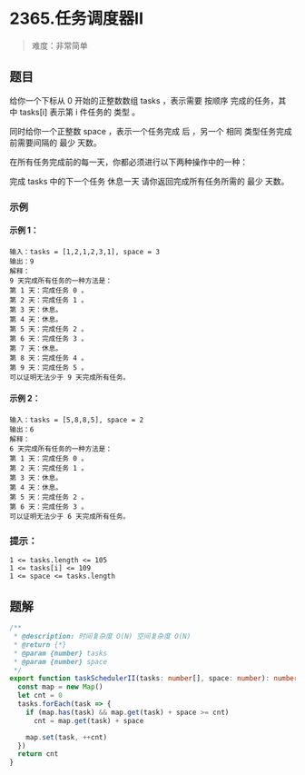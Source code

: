# 2365.任务调度器II

> 难度：非常简单

## 题目

给你一个下标从 0 开始的正整数数组 tasks ，表示需要 按顺序 完成的任务，其中 tasks[i] 表示第 i 件任务的 类型 。

同时给你一个正整数 space ，表示一个任务完成 后 ，另一个 相同 类型任务完成前需要间隔的 最少 天数。

在所有任务完成前的每一天，你都必须进行以下两种操作中的一种：

完成 tasks 中的下一个任务
休息一天
请你返回完成所有任务所需的 最少 天数。

### 示例

#### 示例 1：

```
输入：tasks = [1,2,1,2,3,1], space = 3
输出：9
解释：
9 天完成所有任务的一种方法是：
第 1 天：完成任务 0 。
第 2 天：完成任务 1 。
第 3 天：休息。
第 4 天：休息。
第 5 天：完成任务 2 。
第 6 天：完成任务 3 。
第 7 天：休息。
第 8 天：完成任务 4 。
第 9 天：完成任务 5 。
可以证明无法少于 9 天完成所有任务。
```

#### 示例 2：

```
输入：tasks = [5,8,8,5], space = 2
输出：6
解释：
6 天完成所有任务的一种方法是：
第 1 天：完成任务 0 。
第 2 天：完成任务 1 。
第 3 天：休息。
第 4 天：休息。
第 5 天：完成任务 2 。
第 6 天：完成任务 3 。
可以证明无法少于 6 天完成所有任务。
```

### 提示：

```
1 <= tasks.length <= 105
1 <= tasks[i] <= 109
1 <= space <= tasks.length
```

## 题解

```ts
/**
 * @description: 时间复杂度 O(N) 空间复杂度 O(N)
 * @return {*}
 * @param {number} tasks
 * @param {number} space
 */
export function taskSchedulerII(tasks: number[], space: number): number {
  const map = new Map()
  let cnt = 0
  tasks.forEach(task => {
    if (map.has(task) && map.get(task) + space >= cnt)
      cnt = map.get(task) + space

    map.set(task, ++cnt)
  })
  return cnt
}
```
